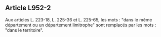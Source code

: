 Article L952-2
----
Aux articles L. 223-18, L. 225-36 et L. 225-65, les mots : "dans le même
département ou un département limitrophe" sont remplacés par les mots : "dans le
territoire".
